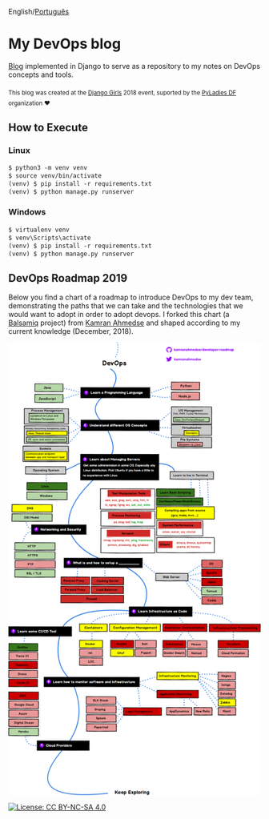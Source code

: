 English/[Português](https://gitlab.com/gabepk.ape/django-blog/blob/master/README.pt.md)

# My DevOps blog

[Blog](https://gabepk-blog.herokuapp.com) implemented in Django to serve as a repository to my notes on DevOps concepts and tools.

<sub>This blog was created at the [Django Girls](https://djangogirls.org/brasilia/) 2018 event, suported by the [PyLadies DF](http://df.pyladies.com/) organization :heart:</sub>

## How to Execute

### Linux

``` console
$ python3 -m venv venv
$ source venv/bin/activate
(venv) $ pip install -r requirements.txt
(venv) $ python manage.py runserver
```

### Windows 

``` console
$ virtualenv venv
$ venv\Scripts\activate
(venv) $ pip install -r requirements.txt
(venv) $ python manage.py runserver
```

## DevOps Roadmap 2019

Below you find a chart of a roadmap to introduce DevOps to my dev team, demonstrating the paths that we can take and the technologies that we would want to adopt in order to adopt devops. 
I forked this chart (a [Balsamiq](https://balsamiq.com/) project) from [Kamran Ahmedse](https://github.com/kamranahmedse/developer-roadmap) and shaped according to my current knowledge (December, 2018).

<img src="./staticfiles/img/devops.png?raw=true" align="center" alt="DevOps Roadmap">

[![License: CC BY-NC-SA 4.0](https://img.shields.io/badge/License-CC%20BY--NC--SA%204.0-lightgrey.svg)](https://creativecommons.org/licenses/by-nc-sa/4.0/)
